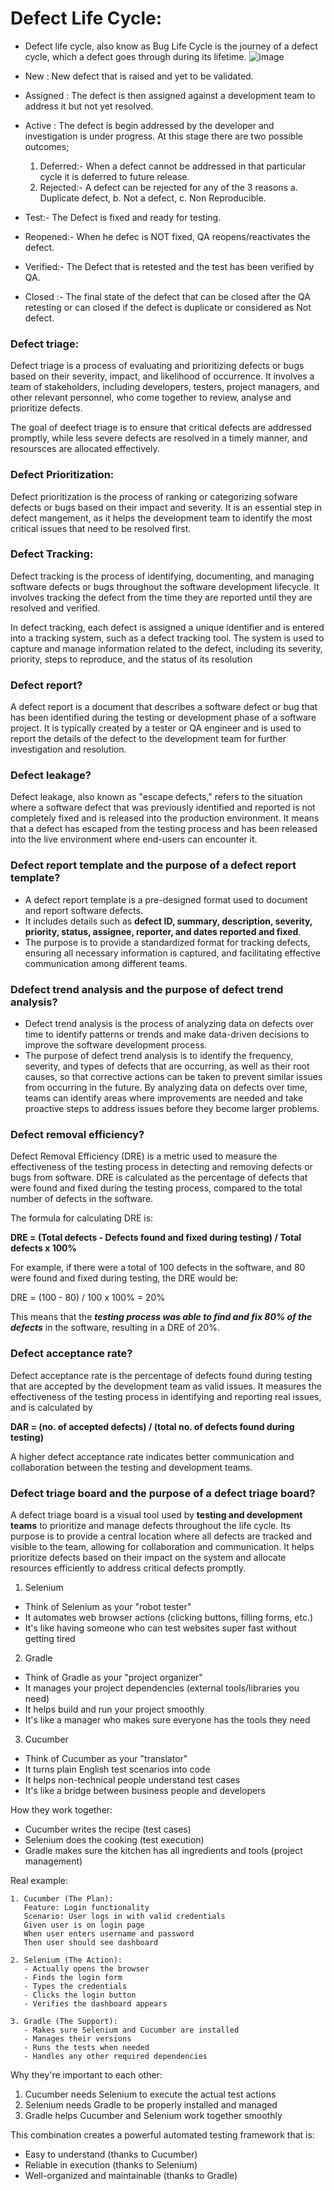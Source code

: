 # Defect Life Cycle: 
- Defect life cycle, also know as Bug Life Cycle is the journey of a defect cycle, which a defect goes through during its lifetime.
 ![image](https://github.com/user-attachments/assets/a9418dd6-65c2-4186-a306-354ac2eb3eed)

- New : New defect that is raised and yet to be validated.
- Assigned : The defect is then assigned against a development team to address it but not yet resolved.
- Active : The defect is begin addressed by the developer and investigation is under progress. At this stage there are two possible outcomes;
  1. Deferred:- When a defect cannot be addressed in that particular cycle it is deferred to future release.
  2. Rejected:- A defect can be rejected for any of the 3 reasons
     a. Duplicate defect, 
     b. Not a defect, 
     c. Non Reproducible.
- Test:- The Defect is fixed and ready for testing.
- Reopened:- When he defec is NOT fixed, QA reopens/reactivates the defect.
- Verified:- The Defect that is retested and the test has been verified by QA.
- Closed :- The final state of the defect that can be closed after the QA retesting or can closed if the defect is duplicate or considered as Not defect.
 
###  Defect triage:
Defect triage is a process of evaluating and prioritizing defects or bugs based on their severity, impact, and likelihood of occurrence. It involves a team of stakeholders, including developers, testers, project managers, and other relevant personnel, who come together to review, analyse and prioritize defects.

The goal of deefect triage is to ensure that critical defects are addressed promptly, while less severe defects are resolved in a timely manner, and resoursces are allocated effectively.

### Defect Prioritization: 

Defect prioritization is the process of ranking or categorizing sofware defects or bugs based on their impact and severity. 
It is an essential step in defect mangement, as it helps the development team to identify the most critical issues that need to be resolved first.

### Defect Tracking:

Defect tracking is the process of identifying, documenting, and managing software defects or bugs throughout the software development lifecycle. It involves tracking the defect from the time they are reported until they are resolved and verified.

In defect tracking, each defect is assigned a unique identifier and is entered into a tracking system, such as a defect tracking tool. The system is used to capture and manage information related to the defect, including its severity, priority, steps to reproduce, and the status of its resolution

### Defect report?
A defect report is a document that describes a software defect or bug that has been identified during the testing or development phase of a software project. It is typically created by a tester or QA engineer and is used to report the details of the defect to the development team for further investigation and resolution.

### Defect leakage?
Defect leakage, also known as "escape defects," refers to the situation where a software defect that was previously identified and reported is not completely fixed and is released into the production environment. It means that a defect has escaped from the testing process and has been released into the live environment where end-users can encounter it.

### Defect report template and the purpose of a defect report template?
- A defect report template is a pre-designed format used to document and report  software defects.
- It includes details such as **defect ID, summary, description, severity, priority, status, assignee, reporter, and dates reported and fixed**.
- The purpose is to provide a standardized format for tracking defects, ensuring all necessary information is captured, and facilitating effective communication among different teams.

### Ddefect trend analysis and the purpose of defect trend analysis?
- Defect trend analysis is the process of analyzing data on defects over time to identify patterns or trends and make data-driven decisions to improve the software development process.
- The purpose of defect trend analysis is to identify the frequency, severity, and types of defects that are occurring, as well as their root causes, so that corrective actions can be taken to prevent similar issues from occurring in the future. By analyzing data on defects over time, teams can identify areas where improvements are needed and take proactive steps to address issues before they become larger problems.

### Defect removal efficiency?
Defect Removal Efficiency (DRE) is a metric used to measure the effectiveness of the  testing process in detecting and removing defects or bugs from software. DRE is calculated as the percentage of defects that were found and fixed during the testing process, compared to the total number of defects in the software.

The formula for calculating DRE is:

**DRE = (Total defects - Defects found and fixed during testing) / Total defects x 100%**

For example, if there were a total of 100 defects in the software, and 80 were found and fixed during testing, the DRE would be:

DRE = (100 - 80) / 100 x 100% = 20%

This means that the _**testing process was able to find and fix 80% of the defects**_ in the software, resulting in a DRE of 20%.

### Defect acceptance rate?
Defect acceptance rate is the percentage of defects found during testing that are accepted by the development team as valid issues. It measures the effectiveness of the testing process in identifying and reporting real issues, and is calculated by 

**DAR = (no. of accepted defects) / (total no. of defects found during testing)**

A higher defect acceptance rate indicates better communication and collaboration between the testing and development teams.

### Defect triage board and the purpose of a defect triage board?
A defect triage board is a visual tool used by **testing and development teams** to prioritize and manage defects throughout the life cycle. Its purpose is to provide a central location where all defects are tracked and visible to the team, allowing for collaboration and communication. It helps prioritize defects based on their impact on the system and allocate resources efficiently to address critical defects promptly.

  
1. Selenium
- Think of Selenium as your "robot tester"
- It automates web browser actions (clicking buttons, filling forms, etc.)
- It's like having someone who can test websites super fast without getting tired

2. Gradle
- Think of Gradle as your "project organizer"
- It manages your project dependencies (external tools/libraries you need)
- It helps build and run your project smoothly
- It's like a manager who makes sure everyone has the tools they need

3. Cucumber
- Think of Cucumber as your "translator"
- It turns plain English test scenarios into code
- It helps non-technical people understand test cases
- It's like a bridge between business people and developers

How they work together:
- Cucumber writes the recipe (test cases)
- Selenium does the cooking (test execution)
- Gradle makes sure the kitchen has all ingredients and tools (project management)

Real example:
```
1. Cucumber (The Plan):
   Feature: Login functionality
   Scenario: User logs in with valid credentials
   Given user is on login page
   When user enters username and password
   Then user should see dashboard

2. Selenium (The Action):
   - Actually opens the browser
   - Finds the login form
   - Types the credentials
   - Clicks the login button
   - Verifies the dashboard appears

3. Gradle (The Support):
   - Makes sure Selenium and Cucumber are installed
   - Manages their versions
   - Runs the tests when needed
   - Handles any other required dependencies
```

Why they're important to each other:
1. Cucumber needs Selenium to execute the actual test actions
2. Selenium needs Gradle to be properly installed and managed
3. Gradle helps Cucumber and Selenium work together smoothly

This combination creates a powerful automated testing framework that is:
- Easy to understand (thanks to Cucumber)
- Reliable in execution (thanks to Selenium)
- Well-organized and maintainable (thanks to Gradle)
